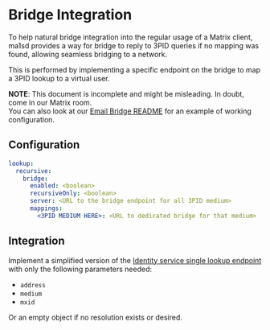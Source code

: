 # Bridge Integration
To help natural bridge integration into the regular usage of a Matrix client, ma1sd provides a way for bridge to reply
to 3PID queries if no mapping was found, allowing seamless bridging to a network.

This is performed by implementing a specific endpoint on the bridge to map a 3PID lookup to a virtual user.

**NOTE**: This document is incomplete and might be misleading. In doubt, come in our Matrix room.  
You can also look at our [Email Bridge README](https://github.com/kamax-matrix/matrix-appservice-email#ma1sd) for an example
of working configuration.

## Configuration
```yaml
lookup:
  recursive:
    bridge:
      enabled: <boolean>
      recursiveOnly: <boolean>
      server: <URL to the bridge endpoint for all 3PID medium>
      mappings:
        <3PID MEDIUM HERE>: <URL to dedicated bridge for that medium>

```

## Integration
Implement a simplified version of the [Identity service single lookup endpoint](https://kamax.io/matrix/api/identity_service/unstable.html#get-matrix-identity-api-v1-lookup)
with only the following parameters needed:
- `address`
- `medium`
- `mxid`

Or an empty object if no resolution exists or desired.
